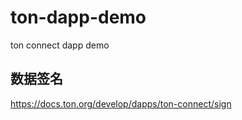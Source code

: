 # ton-dapp-demo
ton connect dapp demo

## 数据签名

https://docs.ton.org/develop/dapps/ton-connect/sign
